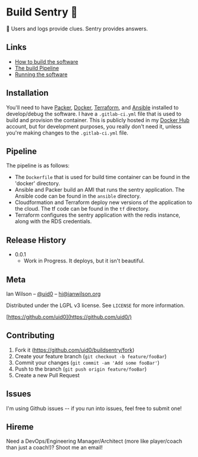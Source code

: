 # Build Sentry 🚀

🚀 Users and logs provide clues. Sentry provides answers.

## Links
- [How to build the software](#installation)
- [The build Pipeline](#pipeline)
- [Running the software](#running)

## Installation

You'll need to have [Packer](https://packer.io), [Docker](https://www.docker.com/), [Terraform](https://terraform.io), and [Ansible](https://www.ansible.com/) installed to 
develop/debug the software.  I have a `.gitlab-ci.yml` file that is used to build and provision the container.  This is publicly hosted in my [Docker Hub](https://cloud.docker.com/u/uid0/repository/docker/uid0/ci-tools) account, but
for development purposes, you really don't need it, unless you're making changes to the `.gitlab-ci.yml` file.  




## Pipeline

The pipeline is as follows:

- The `Dockerfile` that is used for build time container can be found in the 'docker' directory.
- Ansible and Packer build an AMI that runs the sentry application.  The Ansible code can be found in the `ansible` directory.
- Cloudformation and Terraform deploy new versions of the application to the cloud.  The tf code can be found in the `tf` directory.
- Terraform configures the sentry application with the redis instance, along with the RDS credentials.

## Release History

* 0.0.1
  * Work in Progress.  It deploys, but it isn't beautiful.


## Meta

Ian Wilson – [@uid0](https://twitter.com/uid0) – hi@ianwilson.org

Distributed under the LGPL v3 license. See ``LICENSE`` for more information.

[https://github.com/uid0](https://github.com/uid0/)

## Contributing

1. Fork it (<https://github.com/uid0/buildsentry/fork>)
2. Create your feature branch (`git checkout -b feature/fooBar`)
3. Commit your changes (`git commit -am 'Add some fooBar'`)
4. Push to the branch (`git push origin feature/fooBar`)
5. Create a new Pull Request

## Issues

I'm using Github issues -- if you run into issues, feel free to submit one!

## Hireme

Need a DevOps/Engineering Manager/Architect (more like player/coach than just a coach!)?  Shoot me an email!
